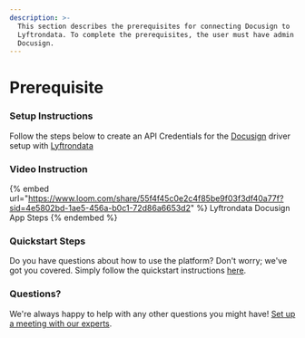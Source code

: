 ```yaml
---
description: >-
  This section describes the prerequisites for connecting Docusign to
  Lyftrondata. To complete the prerequisites, the user must have admin access to
  Docusign.
---
```


# Prerequisite

<mark style="color:blue;"></mark>

### Setup Instructions

Follow the steps below to create an API Credentials for the [Docusign](https://www.lyftrondata.com/integration/business-analytics/docusign/) driver setup with [Lyftrondata](https://www.lyftrondata.com)

### Video Instruction

{% embed url="https://www.loom.com/share/55f4f45c0e2c4f85be9f03f3df40a77f?sid=4e5802bd-1ae5-456a-b0c1-72d86a6653d2" %}
Lyftrondata Docusign App Steps
{% endembed %}

### Quickstart Steps

Do you have questions about how to use the platform? Don't worry; we've got you covered. Simply follow the quickstart instructions [here](README.md).

### Questions? <a href="#questions" id="questions"></a>

We're always happy to help with any other questions you might have! [Set up a meeting with our experts](https://www.lyftrondata.com/book-a-meeting/).

